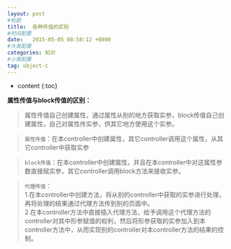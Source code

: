 ```yaml
---
layout: post
#标题
title:  各种传值的区别
#时间配置
date:   2015-05-05 08:58:12 +0800
#大类配置
categories: 知识
#小类配置
tag: object-c
---
```


* content
{:toc}

**属性传值与block传值的区别：**

> 属性传值自己创建属性，通过属性从别的地方获取实参，block传值自己创建属性，自己对属性传实参，供其它地方使用这个实参。

> `属性传值`：在本controller中创建属性，其它controller调用这个属性，从其它controller中获取实参

> `block传值`：在本controller中创建属性，并且在本controller中对这属性参数直接赋实参，其它controller调用block方法来接收实参。

> `代理传值`：<br>
>  1.在本controller中创建方法，将从别的controller中获取的实参进行处理，再将处理的结果通过代理方法传到别的页面中。<br>
> 2.在本controller方法中直接插入代理方法，给予调用这个代理方法的controller对其中形参赋值的权利，然后将形参获取的实参加入到本controller方法中，从而实现别的controller对本controller方法的结果的控制。